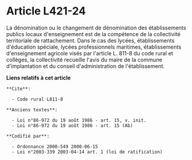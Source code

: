 # Article L421-24

La dénomination ou le changement de dénomination des établissements publics locaux d'enseignement est de la compétence de la
collectivité territoriale de rattachement. Dans le cas des lycées, établissements d'éducation spéciale, lycées professionnels
maritimes, établissements d'enseignement agricole visés par l'article L. 811-8 du code rural et collèges, la collectivité
recueille l'avis du maire de la commune d'implantation et du conseil d'administration de l'établissement.

**Liens relatifs à cet article**

	**Cite**:

	  - Code rural L811-8

	**Anciens textes**:

	  - Loi n°86-972 du 19 août 1986 - art. 15, v. init.
	  - Loi n°86-972 du 19 août 1986 - art. 15 (Ab)

	**Codifié par**:

	  - Ordonnance 2000-549 2000-06-15
	  - Loi n°2003-339 2003-04-14 art. 1 (loi de ratification)
